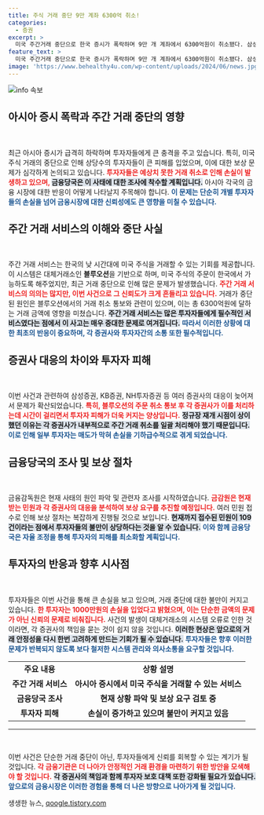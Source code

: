```yaml
---
title: 주식 거래 중단 9만 계좌 6300억 취소!
categories:
  - 증권
excerpt: >
  미국 주간거래 중단으로 한국 증시가 폭락하며 9만 개 계좌에서 6300억원이 취소됐다. 삼성증권 등 일부 업체의 대응이 늦어져 투자자 피해가 확대되었고, 보상 절차도 난항을 겪을 것으로 보인다.
feature_text: >
  미국 주간거래 중단으로 한국 증시가 폭락하며 9만 개 계좌에서 6300억원이 취소됐다. 삼성증권 등 일부 업체의 대응이 늦어져 투자자 피해가 확대되었고, 보상 절차도 난항을 겪을 것으로 보인다.
image: 'https://www.behealthy4u.com/wp-content/uploads/2024/06/news.jpg'
---
```


<p><img src="https://www.behealthy4u.com/wp-content/uploads/2024/06/news.jpg" alt="info 속보" /></p>

<h2 data-ke-size="size26">아시아 증시 폭락과 주간 거래 중단의 영향</h2>

<p data-ke-size="size16">&nbsp;</p>

<p>최근 아시아 증시가 급격히 하락하며 투자자들에게 큰 충격을 주고 있습니다. 특히, 미국 주식 거래의 중단으로 인해 상당수의 투자자들이 큰 피해를 입었으며, 이에 대한 보상 문제가 심각하게 논의되고 있습니다. <b><span style="color: #ee2323;">투자자들은 예상치 못한 거래 취소로 인해 손실이 발생하고 있으며, </span></b><b><span style="background-color: #21538527;">금융당국은 이 사태에 대한 조사에 착수할 계획입니다.</span></b> 아시아 각국의 금융 시장에 대한 반응이 어떻게 나타날지 주목해야 합니다. <b><span style="color: #1a5490;">이 문제는 단순히 개별 투자자들의 손실을 넘어 금융시장에 대한 신뢰성에도 큰 영향을 미칠 수 있습니다.</span></b></p>

<h2 data-ke-size="size26">주간 거래 서비스의 이해와 중단 사실</h2>

<p data-ke-size="size16">&nbsp;</p>

<p>주간 거래 서비스는 한국의 낮 시간대에 미국 주식을 거래할 수 있는 기회를 제공합니다. 이 시스템은 대체거래소인 <b>블루오션</b>을 기반으로 하며, 미국 주식의 주문이 한국에서 가능하도록 해주었지만, 최근 거래 중단으로 인해 많은 문제가 발생했습니다. <b><span style="color: #ee2323;">주간 거래 서비스의 의의는 많지만, 이번 사건으로 그 신뢰도가 크게 흔들리고 있습니다.</span></b> 거래가 중단된 원인은 블루오션에서의 거래 취소 통보와 관련이 있으며, 이는 총 6300억원에 달하는 거래 금액에 영향을 미쳤습니다. <b><span style="background-color: #21538527;">주간 거래 서비스는 많은 투자자들에게 필수적인 서비스였다는 점에서 이 사고는 매우 중대한 문제로 여겨집니다.</span></b> <b><span style="color: #1a5490;">따라서 이러한 상황에 대한 최초의 반응이 중요하며, 각 증권사와 투자자간의 소통 또한 필수적입니다.</span></b></p>

<h2 data-ke-size="size26">증권사 대응의 차이와 투자자 피해</h2>

<p data-ke-size="size16">&nbsp;</p>

<p>이번 사건과 관련하여 삼성증권, KB증권, NH투자증권 등 여러 증권사의 대응이 늦어져서 문제가 확산되었습니다. <b><span style="color: #ee2323;">특히, 블루오션의 주문 취소 통보 후 각 증권사가 이를 처리하는데 시간이 걸리면서 투자자 피해가 더욱 커지는 양상입니다.</span></b> <b><span style="background-color: #21538527;">정규장 재개 시점이 상이했던 이유는 각 증권사가 내부적으로 주간 거래 취소를 일괄 처리해야 했기 때문입니다.</span></b> <b><span style="color: #1a5490;">이로 인해 일부 투자자는 매도가 막혀 손실을 기하급수적으로 겪게 되었습니다.</span></b> </p>

<h2 data-ke-size="size26">금융당국의 조사 및 보상 절차</h2>

<p data-ke-size="size16">&nbsp;</p>

<p>금융감독원은 현재 사태의 원인 파악 및 관련자 조사를 시작하였습니다. <b><span style="color: #ee2323;">금감원은 현재 받는 민원과 각 증권사의 대응을 분석하여 보상 요구를 추진할 예정입니다.</span></b> 여러 민원 접수로 인해 보상 절차는 복잡하게 진행될 것으로 보입니다. <b><span style="background-color: #21538527;">현재까지 접수된 민원이 109건이라는 점에서 투자자들의 불만이 상당하다는 것을 알 수 있습니다.</span></b> <b><span style="color: #1a5490;">이와 함께 금융당국은 자율 조정을 통해 투자자의 피해를 최소화할 계획입니다.</span></b></p>

<h2 data-ke-size="size26">투자자의 반응과 향후 시사점</h2>

<p data-ke-size="size16">&nbsp;</p>

<p>투자자들은 이번 사건을 통해 큰 손실을 보고 있으며, 거래 중단에 대한 불만이 커지고 있습니다. <b><span style="color: #ee2323;">한 투자자는 1000만원의 손실을 입었다고 밝혔으며, 이는 단순한 금액의 문제가 아닌 신뢰의 문제로 비춰집니다.</span></b> 사건의 발생이 대체거래소의 시스템 오류로 인한 것이라면, 각 증권사의 책임을 묻는 것이 쉽지 않을 것입니다. <b><span style="background-color: #21538527;">이러한 현상은 앞으로의 거래 안정성을 다시 한번 고려하게 만드는 기회가 될 수 있습니다.</span></b> <b><span style="color: #1a5490;">투자자들은 향후 이러한 문제가 반복되지 않도록 보다 철저한 시스템 관리와 의사소통을 요구할 것입니다.</span></b></p>

<table>
    <tr>
        <td style="text-align: center; height: 17px;"><b>주요 내용</b></td>
        <td style="text-align: center; height: 17px;"><b>상황 설명</b></td>
    </tr>
    <tr>
        <td style="text-align: center; height: 17px;"><b>주간 거래 서비스</b></td>
        <td style="text-align: center; height: 17px;"><b>아시아 증시에서 미국 주식을 거래할 수 있는 서비스</b></td>
    </tr>
    <tr>
        <td style="text-align: center; height: 17px;"><b>금융당국 조사</b></td>
        <td style="text-align: center; height: 17px;"><b>현재 상황 파악 및 보상 요구 검토 중</b></td>
    </tr>
    <tr>
        <td style="text-align: center; height: 17px;"><b>투자자 피해</b></td>
        <td style="text-align: center; height: 17px;"><b>손실이 증가하고 있으며 불만이 커지고 있음</b></td>
    </tr>
</table>

<hr>

<p data-ke-size="size16">&nbsp;</p>

<p>이번 사건은 단순한 거래 중단이 아닌, 투자자들에게 신뢰를 회복할 수 있는 계기가 될 것입니다. <b><span style="color: #ee2323;">각 금융기관은 더 나아가 안정적인 거래 환경을 마련하기 위한 방안을 모색해야 할 것입니다.</span></b> <b><span style="background-color: #21538527;">각 증권사의 책임과 함께 투자자 보호 대책 또한 강화될 필요가 있습니다.</span></b> <b><span style="color: #1a5490;">앞으로의 금융시장은 이러한 경험을 통해 더 나은 방향으로 나아가게 될 것입니다.</span></b> </p>
생생한 뉴스, <a href="https://qoogle.tistory.com" rel="dofollow">qoogle.tistory.com</a>


